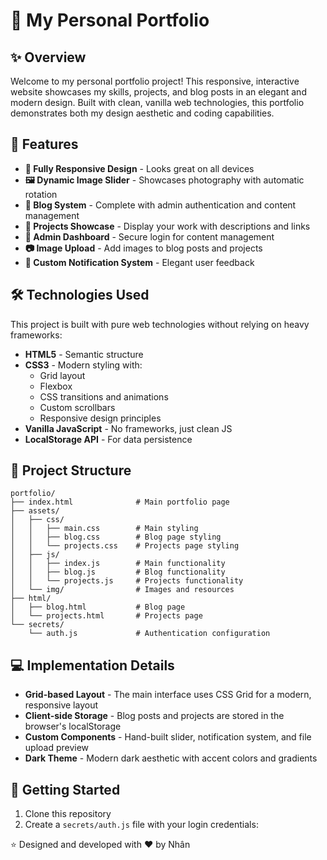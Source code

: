 # 🌟 My Personal Portfolio

## ✨ Overview

Welcome to my personal portfolio project! This responsive, interactive website showcases my skills, projects, and blog posts in an elegant and modern design. Built with clean, vanilla web technologies, this portfolio demonstrates both my design aesthetic and coding capabilities.


## 🚀 Features

- **📱 Fully Responsive Design** - Looks great on all devices
- **🖼️ Dynamic Image Slider** - Showcases photography with automatic rotation
- **📝 Blog System** - Complete with admin authentication and content management
- **💼 Projects Showcase** - Display your work with descriptions and links
- **🔐 Admin Dashboard** - Secure login for content management
- **📷 Image Upload** - Add images to blog posts and projects
- **🔔 Custom Notification System** - Elegant user feedback

## 🛠️ Technologies Used

This project is built with pure web technologies without relying on heavy frameworks:

- **HTML5** - Semantic structure
- **CSS3** - Modern styling with:
  - Grid layout
  - Flexbox
  - CSS transitions and animations
  - Custom scrollbars
  - Responsive design principles
- **Vanilla JavaScript** - No frameworks, just clean JS
- **LocalStorage API** - For data persistence

## 📂 Project Structure

```
portfolio/
├── index.html              # Main portfolio page
├── assets/
│   ├── css/
│   │   ├── main.css        # Main styling
│   │   ├── blog.css        # Blog page styling
│   │   └── projects.css    # Projects page styling
│   ├── js/
│   │   ├── index.js        # Main functionality
│   │   ├── blog.js         # Blog functionality
│   │   └── projects.js     # Projects functionality
│   └── img/                # Images and resources
├── html/
│   ├── blog.html           # Blog page
│   └── projects.html       # Projects page
└── secrets/
    └── auth.js             # Authentication configuration
```

## 💻 Implementation Details

- **Grid-based Layout** - The main interface uses CSS Grid for a modern, responsive layout
- **Client-side Storage** - Blog posts and projects are stored in the browser's localStorage
- **Custom Components** - Hand-built slider, notification system, and file upload preview
- **Dark Theme** - Modern dark aesthetic with accent colors and gradients


## 🚀 Getting Started

1. Clone this repository
2. Create a `secrets/auth.js` file with your login credentials:


⭐ Designed and developed with ❤️ by Nhân